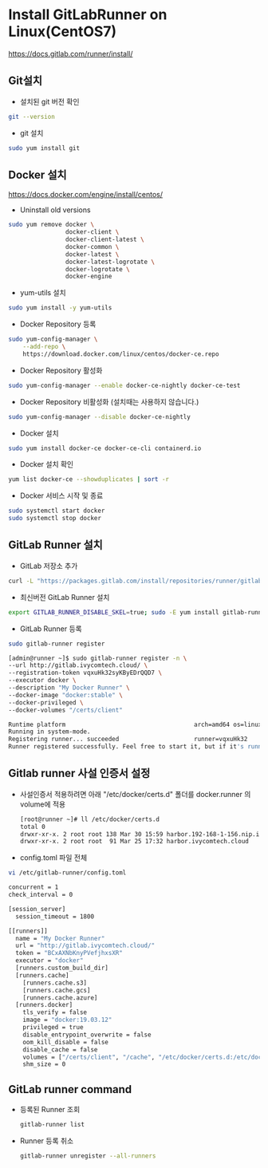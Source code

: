 # Install GitLabRunner on Linux(CentOS7)
https://docs.gitlab.com/runner/install/

## Git설치

- 설치된 git 버전 확인
```bash
git --version
```

- git 설치
```bash
sudo yum install git
```

## Docker 설치
https://docs.docker.com/engine/install/centos/

- Uninstall old versions
```bash
sudo yum remove docker \
                docker-client \
                docker-client-latest \
                docker-common \
                docker-latest \
                docker-latest-logrotate \
                docker-logrotate \
                docker-engine
```

- yum-utils 설치
```bash
sudo yum install -y yum-utils
```

- Docker Repository 등록
```bash
sudo yum-config-manager \
    --add-repo \
    https://download.docker.com/linux/centos/docker-ce.repo
```

- Docker Repository 활성화
```bash
sudo yum-config-manager --enable docker-ce-nightly docker-ce-test
```

- Docker Repository 비활성화 (설치때는 사용하지 않습니다.)
```bash
sudo yum-config-manager --disable docker-ce-nightly
```

- Docker 설치
```bash
sudo yum install docker-ce docker-ce-cli containerd.io
```

- Docker 설치 확인
```bash
yum list docker-ce --showduplicates | sort -r
```

- Docker 서비스 시작 및 종료
```bash
sudo systemctl start docker
sudo systemctl stop docker
```

## GitLab Runner 설치

- GitLab 저장소 추가
```bash
curl -L "https://packages.gitlab.com/install/repositories/runner/gitlab-runner/script.rpm.sh" | sudo bash
```

- 최신버전 GitLab Runner 설치
```bash
export GITLAB_RUNNER_DISABLE_SKEL=true; sudo -E yum install gitlab-runner
```

- GitLab Runner 등록
```bash
sudo gitlab-runner register

[admin@runner ~]$ sudo gitlab-runner register -n \
--url http://gitlab.ivycomtech.cloud/ \
--registration-token vqxuHk32syKByEDrQQD7 \
--executor docker \
--description "My Docker Runner" \
--docker-image "docker:stable" \
--docker-privileged \
--docker-volumes "/certs/client"

Runtime platform                                    arch=amd64 os=linux pid=34430 revision=132560ae version=13.9.0~beta.142.g132560ae
Running in system-mode.
Registering runner... succeeded                     runner=vqxuHk32
Runner registered successfully. Feel free to start it, but if it's running already the config should be automatically reloaded!
```

## Gitlab runner 사설 인증서 설정
- 사설인증서 적용하려면 아래 "/etc/docker/certs.d" 폴더를 docker.runner 의 volume에 적용
  ```bash
  [root@runner ~]# ll /etc/docker/certs.d
  total 0
  drwxr-xr-x. 2 root root 138 Mar 30 15:59 harbor.192-168-1-156.nip.io
  drwxr-xr-x. 2 root root  91 Mar 25 17:32 harbor.ivycomtech.cloud
  ```

- config.toml 파일 전체
```bash
vi /etc/gitlab-runner/config.toml

concurrent = 1
check_interval = 0

[session_server]
  session_timeout = 1800

[[runners]]
  name = "My Docker Runner"
  url = "http://gitlab.ivycomtech.cloud/"
  token = "BCxAXNbKnyPVefjhxsXR"
  executor = "docker"
  [runners.custom_build_dir]
  [runners.cache]
    [runners.cache.s3]
    [runners.cache.gcs]
    [runners.cache.azure]
  [runners.docker]
    tls_verify = false
    image = "docker:19.03.12"
    privileged = true
    disable_entrypoint_overwrite = false
    oom_kill_disable = false
    disable_cache = false
    volumes = ["/certs/client", "/cache", "/etc/docker/certs.d:/etc/docker/certs.d"]
    shm_size = 0
```

## GitLab runner command
- 등록된 Runner 조회
  ```bash
  gitlab-runner list
  ```
- Runner 등록 취소
  ```bash
  gitlab-runner unregister --all-runners
  ```
